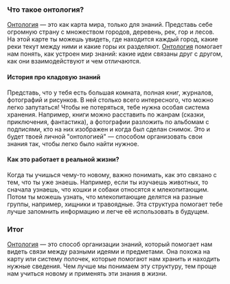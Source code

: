 ### Что такое онтология?

[Онтология](Онтология.md) — это как карта мира, только для знаний. Представь себе огромную страну с множеством городов, деревень, рек, гор и лесов. На этой карте ты можешь увидеть, где находится каждый город, какие реки текут между ними и какие горы их разделяют. [Онтология](Онтология.md) помогает нам понять, как устроен мир знаний: какие идеи связаны друг с другом, как они взаимодействуют и чем отличаются.

#### История про кладовую знаний

Представь, что у тебя есть большая комната, полная книг, журналов, фотографий и рисунков. В ней столько всего интересного, что можно легко запутаться! Чтобы не потеряться, тебе нужна особая система хранения. Например, книги можно расставить по жанрам (сказки, приключения, фантастика), а фотографии разложить по альбомам с подписями, кто на них изображен и когда был сделан снимок. Это и будет твоей личной "онтологией" — способом организовать свои знания так, чтобы легко было найти нужное.

#### Как это работает в реальной жизни?

Когда ты учишься чему-то новому, важно понимать, как это связано с тем, что ты уже знаешь. Например, если ты изучаешь животных, то сначала узнаешь, что кошки и собаки относятся к млекопитающим. Потом ты можешь узнать, что млекопитающие делятся на разные группы, например, хищники и травоядные. Эта структура помогает тебе лучше запомнить информацию и легче её использовать в будущем.

### Итог

[Онтология](Онтология.md) — это способ организации знаний, который помогает нам видеть связи между разными идеями и предметами. Она похожа на карту или систему полочек, которые помогают нам хранить и находить нужные сведения. Чем лучше мы понимаем эту структуру, тем проще нам учиться новому и применять эти знания в жизни.